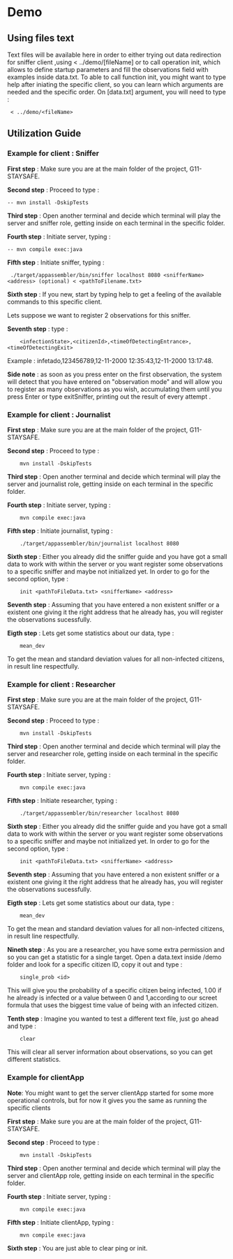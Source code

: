 

# Demo


## Using files text


Text files will be available here in order to either trying out data redirection for sniffer client ,using < ../demo/[fileName] or to call operation init, which allows to define startup parameters and fill the observations field with examples inside data.txt.
To able to call function init, you might want to type help after  iniating the specific client, so you can learn which arguments are needed and the specific order.
On [data.txt] argument, you will need to type :

```
 < ../demo/<fileName>
```

## Utilization Guide


### Example for client : Sniffer


**First step** : Make sure you are at the main folder of the project, G11-STAYSAFE.

**Second step** : Proceed to type :

```
-- mvn install -DskipTests
```

**Third step** : Open another terminal and decide which terminal will play the server and sniffer role, getting inside on each terminal in the specific folder.

**Fourth step** : Initiate server, typing :

```
-- mvn compile exec:java 
```

**Fifth step** : Initiate sniffer, typing : 

```
 ./target/appassembler/bin/sniffer localhost 8080 <snifferName> <address> (optional) < <pathToFilename.txt>   
```

**Sixth step** : If you new, start by typing help to get a feeling of the available commands to this specific client.

Lets suppose we want to register 2 observations for this sniffer.

**Seventh step** : type :

```
    <infectionState>,<citizenId>,<timeOfDetectingEntrance>,<timeOfDetectingExit>
```

Example : infetado,123456789,12-11-2000 12:35:43,12-11-2000 13:17:48.

**Side note** : as soon as you press enter on the first observation, the system will detect that you have entered on "observation mode" and will allow you to register as many observations as you wish, accumulating them until you press Enter or type exitSniffer, printing out the result of every attempt .


### Example for client : Journalist


**First step** : Make sure you are at the main folder of the project, G11-STAYSAFE.

**Second step** : Proceed to type :

```
    mvn install -DskipTests
```

**Third step** : Open another terminal and decide which terminal will play the server and journalist role, getting inside on each terminal in the specific folder.

**Fourth step** : Initiate server, typing :

```
    mvn compile exec:java 
```

**Fifth step** : Initiate journalist, typing :

```
    ./target/appassembler/bin/journalist localhost 8080
```

**Sixth step** : Either you already did the sniffer guide and you have got a small data to work with within the server or you want register some observations to a specific sniffer and maybe not initialized yet. In order to go for the second option, type :

```
    init <pathToFileData.txt> <snifferName> <address>
```

**Seventh step** : Assuming that you have entered a non existent sniffer or a existent one giving it the right address that he already has, you will register the observations sucessfully.

**Eigth step** : Lets get some statistics about our data, type :

```
    mean_dev
```
 
To get the mean and standard deviation values for all non-infected citizens, in result line respectfully.


### Example for client : Researcher


**First step** : Make sure you are at the main folder of the project, G11-STAYSAFE.

**Second step** : Proceed to type :

```
    mvn install -DskipTests
```

**Third step** : Open another terminal and decide which terminal will play the server and researcher role, getting inside on each terminal in the specific folder.

**Fourth step** : Initiate server, typing :

```
    mvn compile exec:java 
```

**Fifth step** : Initiate researcher, typing :

```
    ./target/appassembler/bin/researcher localhost 8080
```

**Sixth step** : Either you already did the sniffer guide and you have got a small data to work with within the server or you want register some observations to a specific sniffer and maybe not initialized yet. In order to go for the second option, type :

```
    init <pathToFileData.txt> <snifferName> <address>
```

**Seventh step** : Assuming that you have entered a non existent sniffer or a existent one giving it the right address that he already has, you will register the observations sucessfully.

**Eigth step** : Lets get some statistics about our data, type :

```
    mean_dev
```

To get the mean and standard deviation values for all non-infected citizens, in result line respectfully.

**Nineth step** : As you are a researcher, you have some extra permission and so you can get a statistic for a single target. Open a data.text inside /demo folder and look for a specific citizen ID, copy it out and type :

``` 
    single_prob <id>
```

This will give you the probability of a specific citizen being infected, 1.00 if he already is infected or a value between 0 and 1,according to our screet formula that uses the biggest time value of being with an infected citizen.

**Tenth step** : Imagine you wanted to test a different text file, just go ahead and type :

```
    clear
``` 
This will clear all server information about observations, so you can get different statistics.


### Example for clientApp


**Note**: You might want to get the server clientApp started for some more operational controls, but for now it gives you the same as running the specific clients

**First step** : Make sure you are at the main folder of the project, G11-STAYSAFE.

**Second step** : Proceed to type :
```
    mvn install -DskipTests
```

**Third step** : Open another terminal and decide which terminal will play the server and clientApp role, getting inside on each terminal in the specific folder.

**Fourth step** : Initiate server, typing :

```
    mvn compile exec:java 
```

**Fifth step** : Initiate clientApp, typing :

```
    mvn compile exec:java
```

**Sixth step** : You are just able to clear ping or init.
